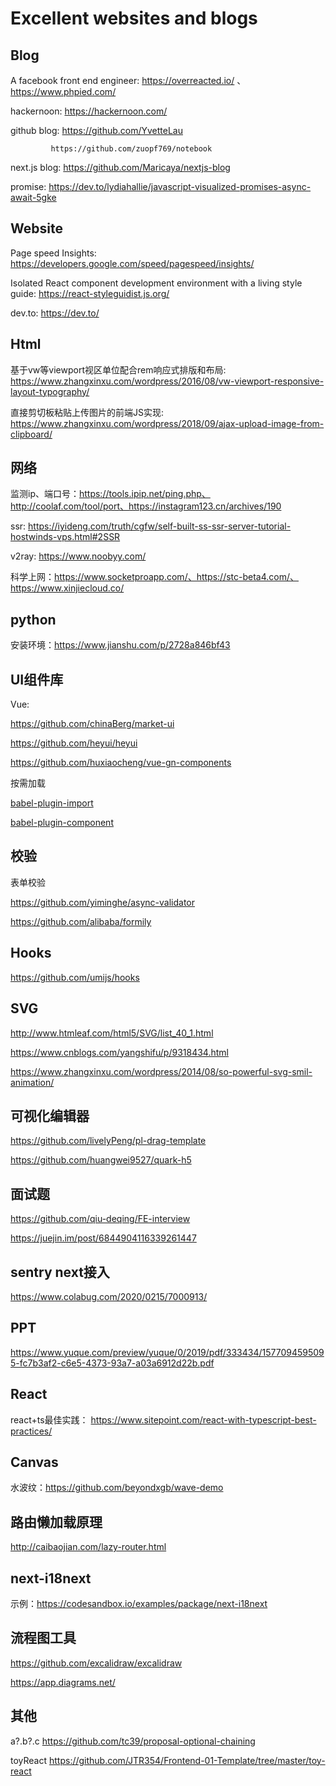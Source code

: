 # Excellent websites and blogs

## Blog

A facebook front end engineer: https://overreacted.io/ 、https://www.phpied.com/


hackernoon: https://hackernoon.com/

github blog: https://github.com/YvetteLau

             https://github.com/zuopf769/notebook


next.js blog: https://github.com/Maricaya/nextjs-blog

promise: https://dev.to/lydiahallie/javascript-visualized-promises-async-await-5gke
## Website

Page speed Insights: https://developers.google.com/speed/pagespeed/insights/

Isolated React component development environment with a living style guide: https://react-styleguidist.js.org/

dev.to: https://dev.to/

## Html

基于vw等viewport视区单位配合rem响应式排版和布局: https://www.zhangxinxu.com/wordpress/2016/08/vw-viewport-responsive-layout-typography/

直接剪切板粘贴上传图片的前端JS实现: https://www.zhangxinxu.com/wordpress/2018/09/ajax-upload-image-from-clipboard/

## 网络

监测ip、端口号：https://tools.ipip.net/ping.php、http://coolaf.com/tool/port、https://instagram123.cn/archives/190

ssr: https://iyideng.com/truth/cgfw/self-built-ss-ssr-server-tutorial-hostwinds-vps.html#2SSR

v2ray: https://www.noobyy.com/

科学上网：https://www.socketproapp.com/、https://stc-beta4.com/、https://www.xinjiecloud.co/

## python

安装环境：https://www.jianshu.com/p/2728a846bf43

## UI组件库

Vue:

https://github.com/chinaBerg/market-ui

https://github.com/heyui/heyui

https://github.com/huxiaocheng/vue-gn-components

按需加载

[babel-plugin-import](https://www.npmjs.com/package/babel-plugin-import)

[babel-plugin-component](https://www.npmjs.com/package/babel-plugin-component)

## 校验

表单校验

https://github.com/yiminghe/async-validator

https://github.com/alibaba/formily

## Hooks

https://github.com/umijs/hooks


## SVG

http://www.htmleaf.com/html5/SVG/list_40_1.html

https://www.cnblogs.com/yangshifu/p/9318434.html

https://www.zhangxinxu.com/wordpress/2014/08/so-powerful-svg-smil-animation/

## 可视化编辑器

https://github.com/livelyPeng/pl-drag-template

https://github.com/huangwei9527/quark-h5


## 面试题

https://github.com/qiu-deqing/FE-interview

https://juejin.im/post/6844904116339261447

## sentry next接入

https://www.colabug.com/2020/0215/7000913/

## PPT

https://www.yuque.com/preview/yuque/0/2019/pdf/333434/1577094595095-fc7b3af2-c6e5-4373-93a7-a03a6912d22b.pdf


## React

react+ts最佳实践： https://www.sitepoint.com/react-with-typescript-best-practices/

## Canvas

水波纹：https://github.com/beyondxgb/wave-demo

## 路由懒加载原理

http://caibaojian.com/lazy-router.html

## next-i18next 

示例：https://codesandbox.io/examples/package/next-i18next

## 流程图工具

https://github.com/excalidraw/excalidraw

https://app.diagrams.net/

## 其他

a?.b?.c https://github.com/tc39/proposal-optional-chaining

toyReact https://github.com/JTR354/Frontend-01-Template/tree/master/toy-react

